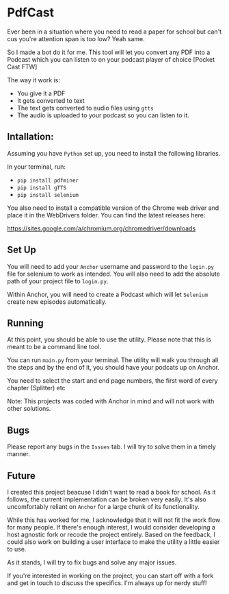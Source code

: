 # PdfCast

Ever been in a situation where you need to read a paper for school but can't cus you're attention span is too low? Yeah same.

So I made a bot do it for me. This tool will let you convert any PDF into a Podcast which you can listen to on your podcast player of choice [Pocket Cast FTW]

The way it work is:

* You give it a PDF 
* It gets converted to text
* The text gets converted to audio files using `gtts`
* The audio is uploaded to your podcast so you can listen to it.

## Intallation:

Assuming you have `Python` set up, you need to install the following libraries.

In your terminal, run:

* `pip install pdfminer`
* `pip install gTTS`
* `pip install selenium`

You also need to install a compatible version of the Chrome web driver and place it in the WebDrivers folder. You can find the latest releases here:

https://sites.google.com/a/chromium.org/chromedriver/downloads

## Set Up

You will need to add your `Anchor` username and password to the `login.py` file for selenium to work as intended. You will also need to add the absolute path of your project file to `login.py`.

Within Anchor, you will need to create a Podcast which will let `Selenium` create new episodes automatically. 

## Running

At this point, you should be able to use the utility. Please note that this is meant to be a command line tool.

You can run `main.py` from your terminal. The utility will walk you through all the steps and by the end of it, you should have your podcats up on Anchor.

You need to select the start and end page numbers, the first word of every chapter (Splitter) etc

Note: This projects was coded with Anchor in mind and will not work with other solutions. 

## Bugs

Please report any bugs in the `Issues` tab. I will try to solve them in a timely manner.

## Future

I created this project beacuse I didn't want to read a book for school. As it follows, the current implementation can be broken very easily. It's also uncomfortably reliant on `Anchor` for a large chunk of its functionality.

While this has worked for me, I acknowledge that it will not fit the work flow for many people. If there's enough interest, I would consider developing a host agnostic fork or recode the project entirely. Based on the feedback, I could also work on building a user interface to make the utility a little easier to use. 

As it stands, I will try to fix bugs and solve any major issues. 

If you're interested in working on the project, you can start off with a fork and get in touch to discuss the specifics. I'm always up for nerdy stuff!


